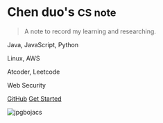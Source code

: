# Chen duo's <small>CS note</small>

> A note to record my learning and researching. 

Java, JavaScript, Python

 Linux, AWS

 Atcoder, Leetcode

Web Security



[GitHub](https://github.com/Tarvent/Chenduo_LearnNote) [Get Started](/README.md)

![jpgbojacs](/images/03.jpg)

